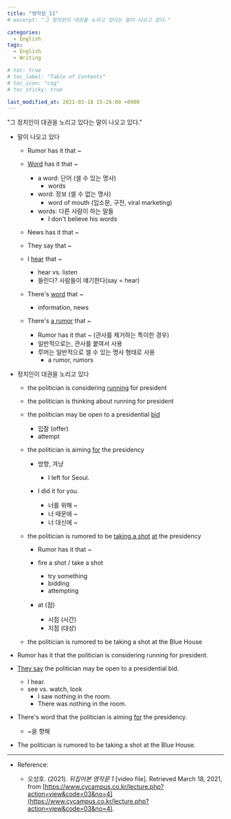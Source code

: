 ```yaml
---
title: "영작문_11"
# excerpt: "그 정치인이 대권을 노리고 있다는 말이 나오고 있다."

categories:
  - English
tags:
  - English
  - Writing

# toc: true 
# toc_label: "Table of Contents" 
# toc_icon: "cog"
# toc_sticky: true 

last_modified_at: 2021-03-18 15:26:00 +0900
---
```


"그 정치인이 대권을 노리고 있다는 말이 나오고 있다."

* 말이 나오고 있다
    * Rumor has it that ~

    * <u>Word</u> has it that ~
        * a word: 단어 (셀 수 있는 명사)
            * words
        * word: 정보 (셀 수 없는 명사)
            * word of mouth (입소문, 구전, viral marketing)
        * words: 다른 사람이 하는 말들
            * I don't believe his words

    * News has it that ~

    * They say that ~
    * I <u>hear</u> that ~ 
        * hear vs. listen
        * 들린다? 사람들이 얘기한다(say = hear)
    * There's <u>word</u> that ~
        * information, news
    * There's <u>a rumor</u> that ~
        * Rumor has it that ~ (관사를 제거하는 특이한 경우)
        * 일반적으로는, 관사를 붙여서 사용
        * 루머는 일반적으로 셀 수 있는 명사 형태로 사용
            * a rumor, rumors

* 정치인이 대권을 노리고 있다
    * the politician is considering <u>running</u> for president
    * the politician is thinking about running for president

    * the politician may be open to a presidential <u>bid</u>
        * 입찰 (offer)
        * attempt

    * the politician is aiming <u>for</u> the presidency
        * 방향, 겨냥
            * I left for Seoul.
        
        * I did it for you.
            * 너를 위해 ~
            * 너 때문에 ~
            * 너 대신에 ~

    * the politician is rumored to be <u>taking a shot</u> <u>at</u> the presidency
        * Rumor has it that ~
        
        * fire a shot / take a shot
            * try something
            * bidding
            * attempting

        * at (점)
            * 시점 (시간)
            * 지점 (대상)

    * the politician is rumored to be taking a shot at the Blue House

* Rumor has it that the politician is considering running for president.
* <u>They say</u> the politician may be open to a presidential bid.
    * I hear.
    * see vs. watch, look
        * I saw nothing in the room.
        * There was nothing in the room.

* There's word that the politician is aiming <u>for</u> the presidency.
    * ~을 향해

* The politician is rumored to be taking a shot at the Blue House.

*** 

* Reference: 

    * 오성호. (2021). *뒤집어본 영작문 1* [video file]. Retrieved March 18, 2021, from [https://www.cycampus.co.kr/lecture.php?action=view&code=03&no=4](https://www.cycampus.co.kr/lecture.php?action=view&code=03&no=4).
